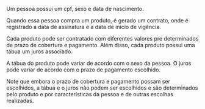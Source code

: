 Um pessoa possui um cpf, sexo e data de nascimento.

Quando essa pessoa compra um produto, é gerado um contrato, onde é registrado a data de assinatura e a data de inicio de vigência. 

Cada produto pode ser contratado com diferentes valores pre determinados de prazo de cobertura e pagamento. Além disso, cada produto possui uma tábua um juros associado. 

A tábua do produto pode variar de acordo com o sexo da pessoa.
O juros pode variar de acordo com o prazo de pagamento escolhido.

Note que embora o prazo de cobertura e pagamento possam ser escolhidos, a tábua e o juros não podem ser escolhidos e são determinados pelo produto e por características da pessoa e de outras escolhas realizadas.
